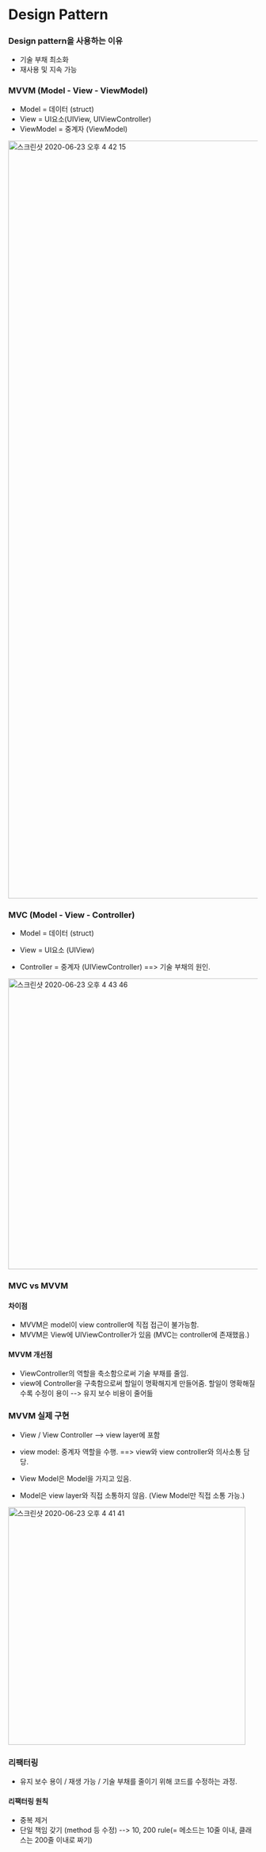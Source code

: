 # Design Pattern

### Design pattern을 사용하는 이유

- 기술 부채 최소화
- 재사용 및 지속 가능



### MVVM (Model - View - ViewModel)

- Model = 데이터 (struct)
- View = UI요소(UIView, UIViewController)
- ViewModel = 중계자 (ViewModel)
<img width="1527" alt="스크린샷 2020-06-23 오후 4 42 15" src="https://user-images.githubusercontent.com/39258902/85374940-80cb6780-b570-11ea-8047-80b57c219bff.png">


### MVC (Model - View - Controller)

- Model = 데이터 (struct)

- View = UI요소 (UIView)

- Controller = 중계자 (UIViewController) ==> 기술 부채의 원인.

<img width="586" alt="스크린샷 2020-06-23 오후 4 43 46" src="https://user-images.githubusercontent.com/39258902/85375066-b96b4100-b570-11ea-8b2f-273e79c18435.png">



### MVC vs MVVM

#### 차이점

- MVVM은 model이 view controller에 직접 접근이 불가능함.
- MVVM은 View에 UIViewController가 있음 (MVC는 controller에 존재했음.)

 

#### MVVM 개선점

- ViewController의 역할을 축소함으로써 기술 부채를 줄임.
- view에 Controller을 구축함으로써 할일이 명확해지게 만들어줌.  할일이 명확해질 수록 수정이 용이 --> 유지 보수 비용이 줄어듦



### MVVM 실제 구현

- View / View Controller --> view layer에 포함

- view model: 중계자 역할을 수행. ==> view와 view controller와 의사소통 담당. 

- View Model은 Model을 가지고 있음. 

- Model은 view layer와 직접 소통하지 않음. (View Model만 직접 소통 가능.)

  

<img width="479" alt="스크린샷 2020-06-23 오후 4 41 41" src="https://user-images.githubusercontent.com/39258902/85374898-6c876a80-b570-11ea-8574-6ec4014d7d84.png">




### 리팩터링

- 유지 보수 용이 / 재생 가능 / 기술 부채를 줄이기 위해 코드를 수정하는 과정. 

  

#### 리팩터링 원칙

- 중복 제거
- 단일 책임 갖기 (method 등 수정) --> 10, 200 rule(= 메소드는 10줄 이내, 클래스는 200줄 이내로 짜기)

